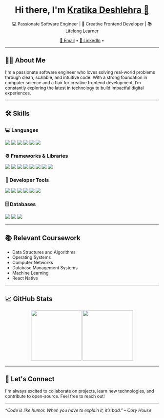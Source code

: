 <!-- Profile Header -->
<h1 align="center">Hi there, I'm <a href="https://your-portfolio-link.com" target="_blank">Kratika Deshlehra 👋</a></h1>

<p align="center">
  💻 Passionate Software Engineer | 🎨 Creative Frontend Developer | 📚 Lifelong Learner
</p>

<p align="center">
  <a href="mailto:kratikadeshlehra@gmail.com">📧 Email</a> •
  <a href="https://linkedin.com/in/kratikadeshlehra/">🔗 LinkedIn</a> •
</p>

---

## 🧑‍💻 About Me

I'm a passionate software engineer who loves solving real-world problems through clean, scalable, and intuitive code. With a strong foundation in computer science and a flair for creative frontend development, I’m constantly exploring the latest in technology to build impactful digital experiences.

---

## 🛠️ Skills

### 💻 Languages
<p>
  <img src="https://img.shields.io/badge/Java-007396?logo=java&logoColor=white&style=for-the-badge" />
  <img src="https://img.shields.io/badge/Python-3776AB?logo=python&logoColor=white&style=for-the-badge" />
  <img src="https://img.shields.io/badge/JavaScript-F7DF1E?logo=javascript&logoColor=black&style=for-the-badge" />
  <img src="https://img.shields.io/badge/TypeScript-3178C6?logo=typescript&logoColor=white&style=for-the-badge" />
  <img src="https://img.shields.io/badge/HTML5-E34F26?logo=html5&logoColor=white&style=for-the-badge" />
  <img src="https://img.shields.io/badge/CSS3-1572B6?logo=css3&logoColor=white&style=for-the-badge" />
</p>

### ⚙️ Frameworks & Libraries
<p>
  <img src="https://img.shields.io/badge/React-61DAFB?logo=react&logoColor=black&style=for-the-badge" />
  <img src="https://img.shields.io/badge/React_Native-61DAFB?logo=react&logoColor=black&style=for-the-badge" />
  <img src="https://img.shields.io/badge/Redux_Toolkit-764ABC?logo=redux&logoColor=white&style=for-the-badge" />
  <img src="https://img.shields.io/badge/Bootstrap-7952B3?logo=bootstrap&logoColor=white&style=for-the-badge" />
  <img src="https://img.shields.io/badge/Semantic_UI-35BDB2?logo=semantic-ui-react&logoColor=white&style=for-the-badge" />
  <img src="https://img.shields.io/badge/Pandas-150458?logo=pandas&logoColor=white&style=for-the-badge" />
  <img src="https://img.shields.io/badge/NumPy-013243?logo=numpy&logoColor=white&style=for-the-badge" />
  <img src="https://img.shields.io/badge/Matplotlib-11557C?logo=matplotlib&logoColor=white&style=for-the-badge" />
</p>

### 🧰 Developer Tools
<p>
  <img src="https://img.shields.io/badge/Git-F05032?logo=git&logoColor=white&style=for-the-badge" />
  <img src="https://img.shields.io/badge/GitHub-181717?logo=github&logoColor=white&style=for-the-badge" />
  <img src="https://img.shields.io/badge/Windows-0078D6?logo=windows&logoColor=white&style=for-the-badge" />
  <img src="https://img.shields.io/badge/VS_Code-007ACC?logo=visual-studio-code&logoColor=white&style=for-the-badge" />
  <img src="https://img.shields.io/badge/Figma-F24E1E?logo=figma&logoColor=white&style=for-the-badge" />
  <img src="https://img.shields.io/badge/Jupyter-F37626?logo=jupyter&logoColor=white&style=for-the-badge" />
</p>

### 🗄️ Databases
<p>
  <img src="https://img.shields.io/badge/SQL-003B57?logo=sqlite&logoColor=white&style=for-the-badge" />
  <img src="https://img.shields.io/badge/MySQL-4479A1?logo=mysql&logoColor=white&style=for-the-badge" />
  <img src="https://img.shields.io/badge/Firebase-FCC624?logo=firebase&logoColor=black&style=for-the-badge" />
</p>

---

## 📚 Relevant Coursework

- Data Structures and Algorithms  
- Operating Systems  
- Computer Networks  
- Database Management Systems  
- Machine Learning  
- React Native

---

## 📈 GitHub Stats

<p align="center">
  <img src="https://github-readme-stats.vercel.app/api?username=kratikaDeshlehra&show_icons=true&theme=radical" height="165" />
  <img src="https://github-readme-stats.vercel.app/api/top-langs/?username=kratikaDeshlehra&layout=compact&theme=radical" height="165" />
</p>

---

## 🤝 Let's Connect

I'm always excited to collaborate on projects, learn new technologies, and contribute to open-source. Feel free to reach out!

---

_“Code is like humor. When you have to explain it, it’s bad.” – Cory House_
